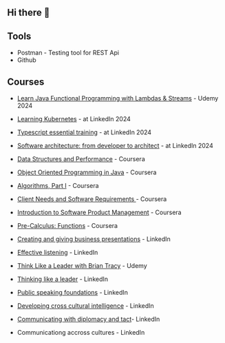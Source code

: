 ## Hi there 👋

<!--
**constantinescu/constantinescu** is a ✨ _special_ ✨ repository because its `README.md` (this file) appears on your GitHub profile.

Here are some ideas to get you started:

- 🔭 I’m currently working on ...
- 🌱 I’m currently learning ...
- 👯 I’m looking to collaborate on ...
- 🤔 I’m looking for help with ...
- 💬 Ask me about ...
- 📫 How to reach me: ...
- 😄 Pronouns: ...
- ⚡ Fun fact: ...
-->

## Tools
+ Postman - Testing tool for REST Api
+ Github


## Courses
+ [Learn Java Functional Programming with Lambdas & Streams](https://www.udemy.com/certificate/UC-b8963332-09f1-4d0c-8518-eb8757be6f1e/) - Udemy 2024
+ [Learning Kubernetes](https://www.linkedin.com/learning/learning-kubernetes-16086900/setting-sail-on-your-kubernetes-voyage) - at LinkedIn 2024
+ [Typescript essential training](https://www.linkedin.com/learning/typescript-essential-training-14687057/learning-typescript) - at LinkedIn 2024
+ [Software architecture: from developer to architect](https://www.linkedin.com/learning/software-architecture-from-developer-to-architect/wisdom-in-software-engineering) - at LinkedIn 2024
  
  <space>
  
+ [Data Structures and Performance](https://www.coursera.org/account/accomplishments/verify/P7TXENXCVUJE) - Coursera
+ [Object Oriented Programming in Java](https://www.coursera.org/account/accomplishments/verify/JBZ936QKRBS5) - Coursera
+ [Algorithms, Part I](https://www.coursera.org/learn/algorithms-part1) - Coursera
+ [Client Needs and Software Requirements ](https://www.coursera.org/account/accomplishments/verify/X3GZ8DLC34WB) - Coursera
+ [Introduction to Software Product Management](https://www.coursera.org/account/accomplishments/verify/7L7AJHD7NLPG) - Coursera
+ [Pre-Calculus: Functions](https://www.coursera.org/account/accomplishments/verify/UJJWCR4MEV3R) - Coursera
  
  <space>
  
+ [Creating and giving business presentations](https://www.linkedin.com/learning/creating-and-giving-business-presentations/building-great-business-presentations) - LinkedIn
+ [Effective listening](https://www.linkedin.com/learning/effective-listening/improve-your-listening-skills) - LinkedIn
+ [Think Like a Leader with Brian Tracy](https://www.udemy.com/certificate/UC-I8MJWKHK/) - Udemy
+ [Thinking like a leader](https://www.linkedin.com/learning/thinking-like-a-leader-2013/welcome) - LinkedIn
+ [Public speaking foundations](https://www.linkedin.com/learning/public-speaking-foundations-2012/welcome) - LinkedIn
+ [Developing cross cultural intelligence](https://www.linkedin.com/learning/developing-cross-cultural-intelligence-2016/working-across-cultures-a-path-of-discovery) - LinkedIn
+ [Communicating with diplomacy and tact](https://www.linkedin.com/learning/communicating-with-diplomacy-and-tact/becoming-more-diplomatic-and-tactful)- LinkedIn
+ Communicationg accross cultures - LinkedIn

  
